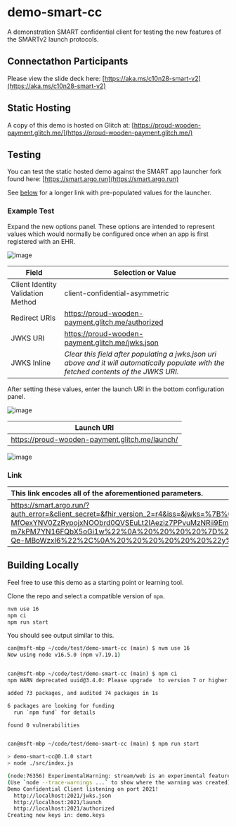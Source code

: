 # demo-smart-cc
A demonstration SMART confidential client for testing the new features of the SMARTv2 launch protocols.

## Connectathon Participants

Please view the slide deck here: [https://aka.ms/c10n28-smart-v2](https://aka.ms/c10n28-smart-v2)

## Static Hosting

A copy of this demo is hosted on Glitch at:
[https://proud-wooden-payment.glitch.me/](https://proud-wooden-payment.glitch.me/)

## Testing

You can test the static hosted demo against the SMART app launcher fork found here:
[https://smart.argo.run](https://smart.argo.run)

See [below](#link) for a longer link with pre-populated values for the launcher.

### Example Test

Expand the new options panel.  These options are intended to represent values which would normally be configured once when an app is first registered with an EHR.

![image](https://user-images.githubusercontent.com/4342684/132779863-7f5ee71b-b65e-49d7-a3ee-ecc45722970b.png)

Field | Selection or Value
------|-------------------
Client Identity Validation Method | client-confidential-asymmetric
Redirect URIs | https://proud-wooden-payment.glitch.me/authorized
JWKS URI | https://proud-wooden-payment.glitch.me/jwks.json
JWKS Inline | *Clear this field after populating a jwks.json uri above and it will automatically populate with the fetched contents of the JWKS URI.*

After setting these values, enter the launch URI in the bottom configuration panel.

![image](https://user-images.githubusercontent.com/4342684/132780341-ddeed561-dbac-4166-bc27-2c0d36dab13e.png)

| Launch URI |
| --- |
| https://proud-wooden-payment.glitch.me/launch/ |

![image](https://user-images.githubusercontent.com/4342684/132780404-317f37ec-4b99-4b35-8055-c8b1b00e9e9e.png)

### Link

| This link encodes all of the aforementioned parameters. |
:------|
| https://smart.argo.run/?auth_error=&client_secret=&fhir_version_2=r4&iss=&jwks=%7B%0A%20%20%22keys%22%3A%20%5B%0A%20%20%20%20%7B%0A%20%20%20%20%20%20%22kty%22%3A%20%22RSA%22%2C%0A%20%20%20%20%20%20%22kid%22%3A%20%22OFXD5Yms54i3TyKarYcvfZLaRwUaIWuLQNAnacBw_cw%22%2C%0A%20%20%20%20%20%20%22use%22%3A%20%22sig%22%2C%0A%20%20%20%20%20%20%22alg%22%3A%20%22RS384%22%2C%0A%20%20%20%20%20%20%22e%22%3A%20%22AQAB%22%2C%0A%20%20%20%20%20%20%22n%22%3A%20%22yFri1s9ubMd3bzpzUNmTn5f9jn-MfOexYNV0ZzRypojxNOObrd0QVSEuLt2IAeziz7PPvuMzNRii9EmIc1NSdxi6XSSXPDrAJVv3rGmBFnDXaFvF7Zc2ExHh32oFxUrakzgxPuhmoubbR_cULbyZOqcfClmH29t6Gm0DfJ9M1HpF5P2kaYhDbuyIOpkQ6HMua7E-a3VLf_cwAsb6zgHDjN_WCQd6jXRaazbZCnxZo3XBwVNeAMD5h8_TIUm_-FrVSrgdWV1zvQlEPNlHj0vpUoDHISRL46rIBHhgOlujOEqZZNg9g_HlaQZLjxp1vt0Ax-m7kPM7YN16FQbX5oGi1w%22%0A%20%20%20%20%7D%2C%0A%20%20%20%20%7B%0A%20%20%20%20%20%20%22kty%22%3A%20%22EC%22%2C%0A%20%20%20%20%20%20%22kid%22%3A%20%22lYDloO0c6mAGGIlzkpPzBsAPsi1qJwq7xjD36Jqr7X8%22%2C%0A%20%20%20%20%20%20%22use%22%3A%20%22sig%22%2C%0A%20%20%20%20%20%20%22alg%22%3A%20%22P-384%22%2C%0A%20%20%20%20%20%20%22crv%22%3A%20%22P-384%22%2C%0A%20%20%20%20%20%20%22x%22%3A%20%22VIYpEOKEH6AMRlSMcmM1l1VS2OmafM0mJRB2R_2ZLM2IAPIZm3et-Qe-MBoWzxI6%22%2C%0A%20%20%20%20%20%20%22y%22%3A%20%22QSaJShDlSVszsosRPXP5Lw5SZKXbsmB11YhkO5oJjWtCJktojKGtEoVdn7X_4ahM%22%0A%20%20%20%20%7D%0A%20%20%5D%0A%7D&jwks_uri=https%3A%2F%2Fproud-wooden-payment.glitch.me%2Fjwks.json&launch_ehr=1&launch_url=https%3A%2F%2Fproud-wooden-payment.glitch.me%2Flaunch%2F&patient=&prov_skip_auth=1&provider=&pt_skip_auth=1&public_key=&redirect_uris=https%3A%2F%2Fproud-wooden-payment.glitch.me%2Fauthorized&sde=&sim_ehr=1&token_lifetime=15&user_pt=&validate_pkce=1&validation_method=cc-asym |

## Building Locally

Feel free to use this demo as a starting point or learning tool.

Clone the repo and select a compatible version of `npm`.

```bash
nvm use 16
npm ci
npm run start
```

You should see output similar to this.

```bash
can@msft-mbp ~/code/test/demo-smart-cc (main) $ nvm use 16
Now using node v16.5.0 (npm v7.19.1)


can@msft-mbp ~/code/test/demo-smart-cc (main) $ npm ci
npm WARN deprecated uuid@3.4.0: Please upgrade  to version 7 or higher.  Older versions may use Math.random() in certain circumstances, which is known to be problematic.  See https://v8.dev/blog/math-random for details.

added 73 packages, and audited 74 packages in 1s

6 packages are looking for funding
  run `npm fund` for details

found 0 vulnerabilities


can@msft-mbp ~/code/test/demo-smart-cc (main) $ npm run start

> demo-smart-cc@0.1.0 start
> node ./src/index.js

(node:76356) ExperimentalWarning: stream/web is an experimental feature. This feature could change at any time
(Use `node --trace-warnings ...` to show where the warning was created)
Demo Confidential Client listening on port 2021!
  http://localhost:2021/jwks.json
  http://localhost:2021/launch
  http://localhost:2021/authorized
Creating new keys in: demo.keys
```
